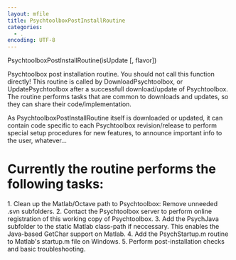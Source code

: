 ```yaml
---
layout: mfile
title: PsychtoolboxPostInstallRoutine
categories:
  - .
encoding: UTF-8
---
```


PsychtoolboxPostInstallRoutine(isUpdate [, flavor])


Psychtoolbox post installation routine. You should not call this
function directly! This routine is called by DownloadPsychtoolbox,
or UpdatePsychtoolbox after a successfull download/update of
Psychtoolbox. The routine performs tasks that are common to
downloads and updates, so they can share their code/implementation.

As PsychtoolboxPostInstallRoutine itself is downloaded or updated,
it can contain code specific to each Psychtoolbox revision/release
to perform special setup procedures for new features, to announce
important info to the user, whatever...

# Currently the routine performs the following tasks:

1\. Clean up the Matlab/Octave path to Psychtoolbox: Remove unneeded .svn subfolders.
2\. Contact the Psychtoolbox server to perform online registration of this
   working copy of Psychtoolbox.
3\. Add the PsychJava subfolder to the static Matlab class-path if neccessary.
   This enables the Java-based GetChar support on Matlab.
4\. Add the PsychStartup.m routine to Matlab's startup.m file on Windows.
5\. Perform post-installation checks and basic troubleshooting.

